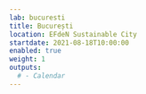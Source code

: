 ```yaml
---
lab: bucuresti
title: București
location: EFdeN Sustainable City 
startdate: 2021-08-18T10:00:00
enabled: true
weight: 1
outputs:
  # - Calendar
---
```

